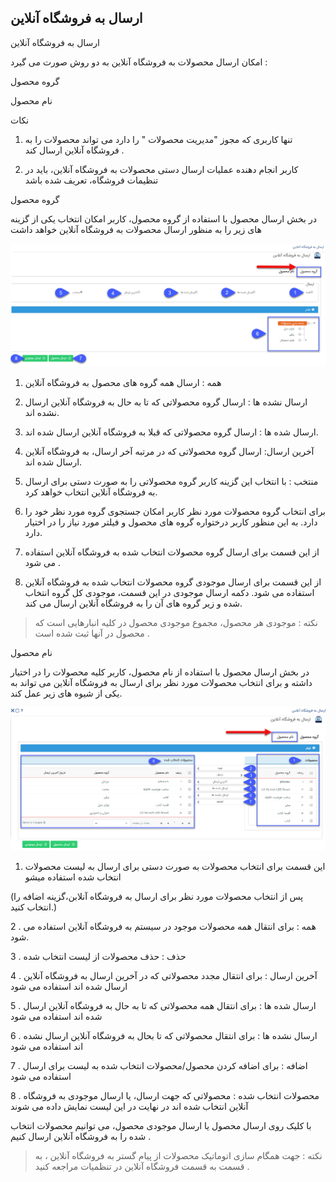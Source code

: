 ﻿## ارسال به فروشگاه آنلاین

ارسال به فروشگاه آنلاین

امکان ارسال محصولات به فروشگاه آنلاین به دو روش صورت می گیرد :

گروه محصول

نام محصول

نکات

1. تنها کاربری که مجوز "مدیریت محصولات " را دارد می تواند محصولات را به فروشگاه آنلاین ارسال کند .

2. کاربر انجام دهنده عملیات ارسال دستی محصولات به فروشگاه آنلاین، باید در تنظیمات فروشگاه، تعریف شده باشد

گروه محصول

در بخش ارسال محصول با استفاده از گروه محصول، کاربر امکان انتخاب یکی از گزینه های زیر را به منظور ارسال محصولات به فروشگاه آنلاین خواهد داشت

![](SendToOnlineShop.png)

1. همه : ارسال همه گروه های   محصول به فروشگاه آنلاین

2. ارسال نشده ها : ارسال گروه محصولاتی که تا به حال به فروشگاه آنلاین ارسال نشده اند.

3. ارسال شده ها : ارسال گروه محصولاتی که قبلا به فروشگاه آنلاین ارسال شده اند.

4. آخرین ارسال: ارسال گروه محصولاتی که در مرتبه آخر ارسال، به فروشگاه آنلاین ارسال شده اند.

5. منتخب : با انتخاب این گزینه کاربر گروه محصولاتی را به صورت دستی برای ارسال به فروشگاه آنلاین انتخاب خواهد کرد.

6. برای انتخاب گروه محصولات مورد نظر کاربر امکان جستجوی گروه مورد نظر خود را دارد. به این منظور کاربر درختواره گروه های محصول و فیلتر مورد نیاز را در اختیار دارد.

7. از این قسمت برای ارسال گروه محصولات انتخاب شده به فروشگاه آنلاین استفاده می شود .

8. از این قسمت برای ارسال موجودی گروه محصولات انتخاب شده به فروشگاه آنلاین استفاده می شود. دکمه ارسال موجودی در این قسمت، موجودی کل گروه انتخاب شده و زیر گروه های آن را به فروشگاه آنلاین ارسال می کند.

> نکته : موجودی هر محصول، مجموع موجودی محصول در کلیه انبارهایی است که محصول در آنها ثبت شده است .

نام محصول

در بخش ارسال محصول با استفاده از نام محصول، کاربر کلیه محصولات را در اختیار داشته و برای انتخاب محصولات مورد نظر برای ارسال به فروشگاه آنلاین می تواند به یکی از شیوه های زیر عمل کند.

![](SendToOnlineShop1.png)

1. این قسمت برای انتخاب محصولات به صورت دستی برای ارسال به لیست محصولات انتخاب شده استفاده میشو 

(پس از انتخاب محصولات مورد نظر برای ارسال به فروشگاه آنلابن،گزینه اضافه را انتخاب کنید.)

2 . همه : برای انتقال همه محصولات موجود در سیستم به فروشگاه آنلاین استفاده می شود.

3 . حذف : حذف محصولات از لیست انتخاب شده

4 . آخرین ارسال : برای انتقال مجدد محصولاتی که در آخرین ارسال به فروشگاه آنلاین ارسال شده اند استفاده می شود 

5 . ارسال شده ها : برای انتقال همه محصولاتی که تا به حال به فروشگاه آنلاین ارسال شده اند استفاده می شود

6 . ارسال نشده ها : برای انتقال محصولاتی که تا بحال به فروشگاه آنلاین ارسال نشده اند استفاده می شود 

7 . اضافه : برای اضافه کردن محصول/محصولات انتخاب شده به لیست برای ارسال استفاده می شود

8 . محصولات انتخاب شده : محصولاتی که جهت ارسال، یا ارسال موجودی به فروشگاه آنلاین انتخاب شده اند در نهایت در این لیست نمایش داده می شوند

با کلیک روی ارسال محصول یا ارسال موجودی محصول، می توانیم محصولات انتخاب شده را به فروشگاه آنلاین ارسال کنیم .

> نکته : جهت همگام سازی اتوماتیک محصولات از پیام گستر به فروشگاه آنلاین ، به قسمت به قسمت  فروشگاه آنلاین در تنظمیات مراجعه کنید  .



 